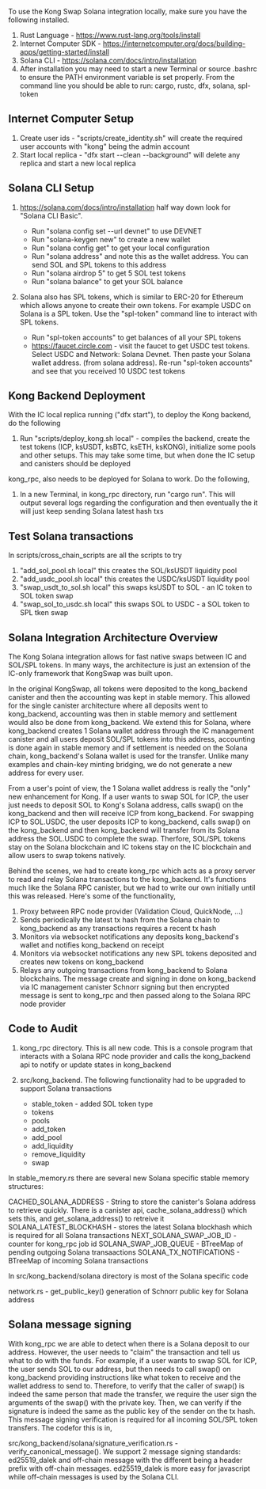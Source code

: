 To use the Kong Swap Solana integration locally, make sure you have the following installed.

1. Rust Language - https://www.rust-lang.org/tools/install
2. Internet Computer SDK - https://internetcomputer.org/docs/building-apps/getting-started/install
3. Solana CLI - https://solana.com/docs/intro/installation
4. After installation you may need to start a new Terminal or source .bashrc to ensure the PATH environment variable
   is set properly. From the command line you should be able to run: cargo, rustc, dfx, solana, spl-token

## Internet Computer Setup

1. Create user ids - "scripts/create_identity.sh" will create the required user accounts with "kong" being the admin account
2. Start local replica - "dfx start --clean --background" will delete any replica and start a new local replica

## Solana CLI Setup

1. https://solana.com/docs/intro/installation half way down look for "Solana CLI Basic".

   - Run "solana config set --url devnet" to use DEVNET
   - Run "solana-keygen new" to create a new wallet
   - Run "solana config get" to get your local configuration
   - Run "solana address" and note this as the wallet address. You can send SOL and SPL tokens to this address
   - Run "solana airdrop 5" to get 5 SOL test tokens
   - Run "solana balance" to get your SOL balance

2. Solana also has SPL tokens, which is similar to ERC-20 for Ethereum which allows anyone to create their own tokens.
   For example USDC on Solana is a SPL token. Use the "spl-token" command line to interact with SPL tokens.
   - Run "spl-token accounts" to get balances of all your SPL tokens
   - https://faucet.circle.com - visit the faucet to get USDC test tokens. Select USDC and Network: Solana Devnet. Then
     paste your Solana wallet address. (from solana address). Re-run "spl-token accounts" and see that you received 10 USDC
     test tokens

## Kong Backend Deployment

With the IC local replica running ("dfx start"), to deploy the Kong backend, do the following

1. Run "scripts/deploy_kong.sh local" - compiles the backend, create the test tokens (ICP, ksUSDT, ksBTC, ksETH, ksKONG),
   initialize some pools and other setups. This may take some time, but when done the IC setup and canisters should be deployed

kong_rpc, also needs to be deployed for Solana to work. Do the following,

1. In a new Terminal, in kong_rpc directory, run "cargo run". This will output several logs regarding the configuration and then
   eventually the it will just keep sending Solana latest hash txs

## Test Solana transactions

In scripts/cross_chain_scripts are all the scripts to try

1. "add_sol_pool.sh local" this creates the SOL/ksUSDT liquidity pool
2. "add_usdc_pool.sh local" this creates the USDC/ksUSDT liquidity pool
3. "swap_usdt_to_sol.sh local" this swaps ksUSDT to SOL - an IC token to SOL token swap
4. "swap_sol_to_usdc.sh local" this swaps SOL to USDC - a SOL token to SPL tken swap

## Solana Integration Architecture Overview

The Kong Solana integration allows for fast native swaps between IC and SOL/SPL tokens. In many ways, the architecture is just an extension of the IC-only framework that KongSwap was built upon.

In the original KongSwap, all tokens were deposited to the kong_backend canister and then the accounting was kept in stable memory. This allowed for the single canister architecture where all deposits went to kong_backend, accounting was then in stable memory and settlement would also be done from kong_backend. We extend this for Solana, where kong_backend creates 1 Solana wallet address through the IC management canister and all users deposit SOL/SPL tokens into this address, accounting is done again in stable memory and if settlement is needed on the Solana chain, kong_backend's Solana wallet is used for the transfer. Unlike many examples and chain-key minting bridging, we do not generate a new address for every user.

From a user's point of view, the 1 Solana wallet address is really the "only" new enhancement for Kong. If a user wants to swap SOL for ICP, the user just needs to deposit SOL to Kong's Solana address, calls swap() on the kong_backend and then will receive ICP from kong_backend. For swapping ICP to SOL.USDC, the user deposits ICP to kong_backend, calls swap() on the kong_backend and then kong_backend will transfer from its Solana address the SOL.USDC to complete the swap. Therfore, SOL/SPL tokens stay on the Solana blockchain and IC tokens stay on the IC blockchain and allow users to swap tokens natively.

Behind the scenes, we had to create kong_rpc which acts as a proxy server to read and relay Solana transactions to the kong_backend. It's functions much like the Solana RPC canister, but we had to write our own initially until this was released. Here's some of the functionality,

1. Proxy between RPC node provider (Validation Cloud, QuickNode, ...)
2. Sends periodically the latest tx hash from the Solana chain to kong_backend as any transactions requires a recent tx hash
3. Monitors via websocket notifications any deposits kong_backend's wallet and notifies kong_backend on receipt
4. Monitors via websocket notifications any new SPL tokens deposited and creates new tokens on kong_backend
5. Relays any outgoing transactions from kong_backend to Solana blockchains. The message create and signing in done on kong_backend via IC
   management canister Schnorr signing but then encrypted message is sent to kong_rpc and then passed along to the Solana RPC node provider

## Code to Audit

1. kong_rpc directory. This is all new code. This is a console program that interacts with a Solana RPC node provider and calls the kong_backend api to notify or update states in kong_backend

2. src/kong_backend. The following functionality had to be upgraded to support Solana transactions
   - stable_token - added SOL token type
   - tokens
   - pools
   - add_token
   - add_pool
   - add_liquidity
   - remove_liquidity
   - swap

In stable_memory.rs there are several new Solana specific stable memory structures:

CACHED_SOLANA_ADDRESS - String to store the canister's Solana address to retrieve quickly. There is a canister api, cache_solana_address() which sets this, and get_solana_address() to retreive it
SOLANA_LATEST_BLOCKHASH - stores the latest Solana blockhash which is required for all Solana transactions
NEXT_SOLANA_SWAP_JOB_ID - counter for kong_rpc job id
SOLANA_SWAP_JOB_QUEUE - BTreeMap of pending outgoing Solana transaactions
SOLANA_TX_NOTIFICATIONS - BTreeMap of incoming Solana transactions

In src/kong_backend/solana directory is most of the Solana specific code

network.rs -
get_public_key() generation of Schnorr public key for Solana address

## Solana message signing

With kong_rpc we are able to detect when there is a Solana deposit to our address. However, the user needs to "claim" the transaction and tell us what to do with the funds. For example, if a user wants to swap SOL for ICP, the user sends SOL to our address, but then needs to call swap() on kong_backend providing instructions like what token to receive and the wallet address to send to. Therefore, to verify that the caller of swap() is indeed the same person that made the transfer, we require the user sign the arguments of the swap() with the private key. Then, we can verify if the signature is indeed the same as the public key of the sender on the tx hash. This message signing verification is required for all incoming SOL/SPL token transfers. The codefor this is in,

src/kong_backend/solana/signature_verification.rs - verify_canonical_message(). We support 2 message signing standards: ed25519_dalek and off-chain message with the different being a header prefix with off-chain messages. ed25519_dalek is more easy for javascript while off-chain messages is used by the Solana CLI.
